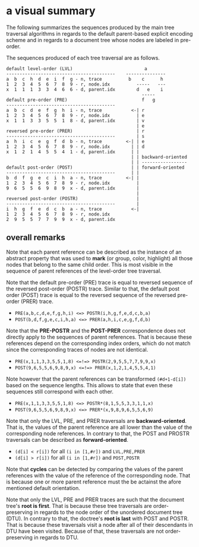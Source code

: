 
<!-- ======================================================================= -->
# a visual summary

The following summarizes the sequences produced by the main tree traversal
algorithms in regards to the default parent-based explicit encoding scheme
and in regards to a document tree whose nodes are labeled in pre-order.

The sequences produced of each tree traversal are as follows.

```
default level-order (LVL)                           a
-----------------------------------------    ---------------
a  b  c  h  d  e  i  f  g - n, trace          b    c      h
1  2  3  4  5  6  7  8  9 - r, node.idx          -----   ---
x  1  1  1  3  3  4  6  6 - d, parent.idx        d   e    i
                                                   -----
default pre-order (PRE)                            f   g
-----------------------------------------
a  b  c  d  e  f  g  h  i - n, trace           <-| r
1  2  3  4  5  6  7  8  9 - r, node.idx          | e
x  1  1  3  3  5  5  1  8 - d, parent.idx        | v
                                                 | e
reversed pre-order (PRER)                        | r
-----------------------------------------        | s
a  h  i  c  e  g  f  d  b - n, trace         <-| | e
1  2  3  4  5  6  7  8  9 - r, node.idx        | | d
x  1  2  1  4  5  5  4  1 - d, parent.idx      | |
                                               | | backward-oriented
                                               | | -----------------
default post-order (POST)                      | | forward-oriented
-----------------------------------------      | |
b  d  f  g  e  c  i  h  a - n, trace         <-| |
1  2  3  4  5  6  7  8  9 - r, node.idx          |
9  6  5  5  6  9  8  9  x - d, parent.idx        |
                                                 |
reversed post-order (POSTR)                      |
-----------------------------------------        |
i  h  g  f  e  d  c  b  a - n, trace           <-|
1  2  3  4  5  6  7  8  9 - r, node.idx
2  9  5  5  7  7  9  9  x - d, parent.idx
```

<!-- ======================================================================= -->
## overall remarks

Note that each parent reference can be described as the instance of an abstract
property that was used to **mark** (or group, color, highlight) all those nodes
that belong to the same child order. This is most visible in the sequence of
parent references of the level-order tree traversal.

Note that the default pre-order (PRE) trace is equal to reversed sequence of
the reversed post-order (POSTR) trace. Similar to that, the default post order
(POST) trace is equal to the reversed sequence of the reversed pre-order (PRER)
trace.

* `PRE(a,b,c,d,e,f,g,h,i) <=> POSTR(i,h,g,f,e,d,c,b,a)`
* `POST(b,d,f,g,e,c,i,h,a) <=> PRER(a,h,i,c,e,g,f,d,b)`

Note that the **PRE-POSTR** and the **POST-PRER** correspondence does not
directly apply to the sequences of parent references. That is because these
references depend on the corresponding index orders, which do not match since
the corresponding traces of nodes are not identical.

* `PRE(x,1,1,3,3,5,5,1,8) <=!=> POSTR(2,9,5,5,7,7,9,9,x)`
* `POST(9,6,5,5,6,9,8,9,x) <=!=> PRER(x,1,2,1,4,5,5,4,1)`

Note however that the parent references can be transformed `(#d+1-d[i])` based
on the sequence lengths. This allows to state that even these sequences still
correspond with each other.

* `PRE(x,1,1,3,3,5,5,1,8) <=> POSTR*(8,1,5,5,3,3,1,1,x)`
* `POST(9,6,5,5,6,9,8,9,x) <=> PRER*(x,9,8,9,6,5,5,6,9)`

Note that only the LVL, PRE, and PRER traversals are **backward-oriented**.
That is, the values of the parent reference are all lower than the value
of the corresponding node references. In contrary to that, the POST and
PROSTR traversals can be described as **forward-oriented**.

* `(d[i] < r[i])` for all `(i in [1,#r])` and `LVL,PRE,PRER`
* `(d[i] > r[i])` for all `(i in [1,#r])` and `POST,POSTR`

Note that **cycles** can be detected by comparing the values of the parent
references with the value of the reference of the corresponding node. That is
because one or more parent reference must the be actainst the afore mentioned
default orientation.

Note that only the LVL, PRE and PRER traces are such that the document tree's
**root is first**. That is because these tree traversals are order-preserving
in regards to the node order of the unordered document tree (DTU). In contrary
to that, the doctree's **root is last** with POST and POSTR. That is because
these traversals visit a node after all of their descendants in DTU have been
visited. Because of that, these traversals are not order-preserving in regards
to DTU.
